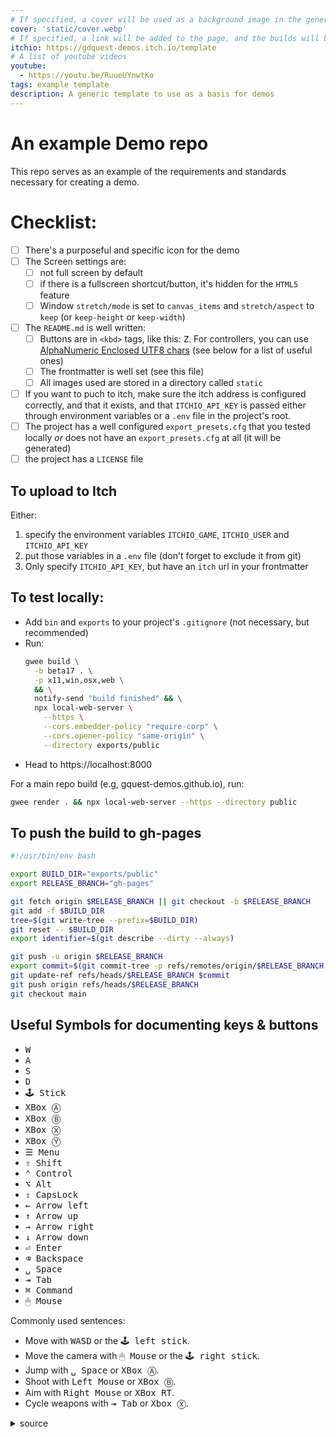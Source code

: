 ```yaml
---
# If specified, a cover will be used as a background image in the generated HTML
cover: 'static/cover.webp'
# If specified, a link will be added to the page, and the builds will be pushed to itch
itchio: https://gdquest-demos.itch.io/template
# A list of youtube videos
youtube: 
  - https://youtu.be/RuueUYnwtKo
tags: example template
description: A generic template to use as a basis for demos
---
```

# An example Demo repo

This repo serves as an example of the requirements and standards necessary for creating a demo.

# Checklist:

- [ ] There's a purposeful and specific icon for the demo
- [ ] The Screen settings are:
  - [ ] not full screen by default
  - [ ] if there is a fullscreen shortcut/button, it's hidden for the `HTML5` feature
  - [ ] Window `stretch/mode` is set to `canvas_items` and `stretch/aspect` to `keep` (or `keep-height` or `keep-width`) 
- [ ] The `README.md` is well written:
  - [ ] Buttons are in `<kbd>` tags, like this: <kbd>Z</kbd>. For controllers, you can use [AlphaNumeric Enclosed UTF8 chars](https://www.compart.com/en/unicode/block/U+2460) (see below for a list of useful ones)
  - [ ] The frontmatter is well set (see this file)
  - [ ] All images used are stored in a directory called `static`
- [ ] If you want to puch to itch, make sure the itch address is configured correctly, and that it exists, and that `ITCHIO_API_KEY` is passed either through environment variables or a `.env` file in the project's root.
- [ ] The project has a well configured `export_presets.cfg` that you tested locally _or_ does not have an `export_presets.cfg` at all (it will be generated)
- [ ] the project has a `LICENSE` file

## To upload to Itch

Either:
1. specify the environment variables `ITCHIO_GAME`, `ITCHIO_USER` and `ITCHIO_API_KEY`
2. put those variables in a `.env` file (don't forget to exclude it from git)
3. Only specify `ITCHIO_API_KEY`, but have an `itch` url in your frontmatter

## To test locally:

- Add `bin` and `exports` to your project's `.gitignore` (not necessary, but recommended)
- Run: 
  ```sh
  gwee build \
    -b beta17 . \
    -p x11,win,osx,web \
    && \
    notify-send "build finished" && \
    npx local-web-server \
      --https \
      --cors.embedder-policy "require-corp" \
      --cors.opener-policy "same-origin" \
      --directory exports/public
  ```
- Head to https://localhost:8000 

For a main repo build (e.g, gquest-demos.github.io), run:
```sh
gwee render . && npx local-web-server --https --directory public
```

## To push the build to gh-pages

```bash
#!/usr/bin/env bash

export BUILD_DIR="exports/public"
export RELEASE_BRANCH="gh-pages"

git fetch origin $RELEASE_BRANCH || git checkout -b $RELEASE_BRANCH
git add -f $BUILD_DIR
tree=$(git write-tree --prefix=$BUILD_DIR)
git reset -- $BUILD_DIR
export identifier=$(git describe --dirty --always)

git push -u origin $RELEASE_BRANCH
export commit=$(git commit-tree -p refs/remotes/origin/$RELEASE_BRANCH -m "Deploy $identifier" $tree)
git update-ref refs/heads/$RELEASE_BRANCH $commit
git push origin refs/heads/$RELEASE_BRANCH
git checkout main
```

## Useful Symbols for documenting keys & buttons

- <kbd>W</kbd>
- <kbd>A</kbd>
- <kbd>S</kbd>
- <kbd>D</kbd>
- <kbd>🕹 Stick</kbd>
- <kbd>XBox Ⓐ</kbd>
- <kbd>XBox Ⓑ</kbd>
- <kbd>XBox Ⓧ</kbd>
- <kbd>XBox Ⓨ</kbd>
- <kbd>☰ Menu</kbd>
- <kbd>⇧ Shift</kbd>
- <kbd>⌃ Control</kbd>
- <kbd>⌥ Alt</kbd>
- <kbd>⇪ CapsLock</kbd>
- <kbd>← Arrow left</kbd>
- <kbd>↑ Arrow up</kbd>
- <kbd>→ Arrow right</kbd>
- <kbd>↓ Arrow down</kbd>
- <kbd>⏎ Enter</kbd>
- <kbd>⌫ Backspace</kbd>
- <kbd>␣ Space</kbd>
- <kbd>⇥ Tab</kbd>
- <kbd>⌘ Command</kbd>
- <kbd>🖱 Mouse</kbd>

Commonly used sentences:

- Move with <kbd>W</kbd><kbd>A</kbd><kbd>S</kbd><kbd>D</kbd> or the <kbd>🕹 left stick</kbd>.
- Move the camera with <kbd>🖱 Mouse</kbd> or the <kbd>🕹 right stick</kbd>.
- Jump with <kbd>␣ Space</kbd> or <kbd>XBox Ⓐ</kbd>.
- Shoot with <kbd>Left Mouse</kbd> or <kbd>XBox Ⓑ</kbd>.
- Aim with <kbd>Right Mouse</kbd> or <kbd>XBox RT</kbd>.
- Cycle weapons with <kbd>⇥ Tab</kbd> or <kbd>Xbox Ⓧ</kbd>.

<details>
<summary>source</summary>

```md
- Move with <kbd>W</kbd><kbd>A</kbd><kbd>S</kbd><kbd>D</kbd> or the <kbd>🕹 left stick</kbd>.
- Move the camera with <kbd>🖱 Mouse</kbd> or the <kbd>🕹 right stick</kbd>.
- Jump with <kbd>␣ Space</kbd> or <kbd>XBox Ⓐ</kbd>.
- Shoot with <kbd>Left Mouse</kbd> or <kbd>XBox Ⓑ</kbd>.
- Aim with <kbd>Right Mouse</kbd> or <kbd>XBox RT</kbd>.
- Cycle weapons with <kbd>⇥ Tab</kbd> or <kbd>Xbox Ⓧ</kbd>.
```
</details>